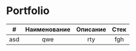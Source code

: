 # Portfolio
| # | Наименование | Описание | Стек |
| :-: | :-: | :-: | :-: |
| asd | qwe | rty | fgh |
